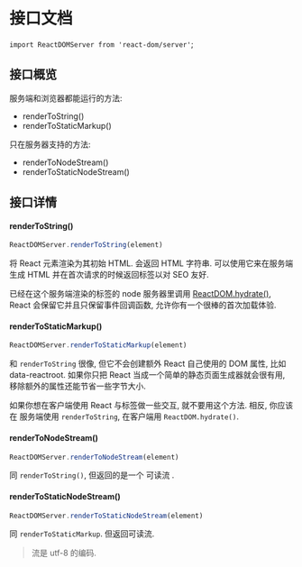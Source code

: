 # 接口文档

`import ReactDOMServer from 'react-dom/server'`;

## 接口概览

服务端和浏览器都能运行的方法:

- renderToString()
- renderToStaticMarkup()

只在服务器支持的方法:

- renderToNodeStream()
- renderToStaticNodeStream()

## 接口详情

#### renderToString()

```js
ReactDOMServer.renderToString(element)
```

将 React 元素渲染为其初始 HTML. 会返回 HTML 字符串. 可以使用它来在服务端生成 HTML 并在首次请求的时候返回标签以对 SEO 友好.

 已经在这个服务端渲染的标签的 node 服务器里调用 [ReactDOM.hydrate()](https://reactjs.org/docs/react-dom.html#hydrate), React 会保留它并且只保留事件回调函数, 允许你有一个很棒的首次加载体验.


#### renderToStaticMarkup()

```js
ReactDOMServer.renderToStaticMarkup(element)
```

和 `renderToString` 很像, 但它不会创建额外 React 自己使用的 DOM 属性, 比如 data-reactroot. 如果你只把 React 当成一个简单的静态页面生成器就会很有用, 移除额外的属性还能节省一些字节大小.

如果你想在客户端使用 React 与标签做一些交互, 就不要用这个方法. 相反, 你应该在 服务端使用 `renderToString`, 在客户端用 `ReactDOM.hydrate()`.

#### renderToNodeStream()
```js
ReactDOMServer.renderToNodeStream(element)
```

同 `renderToString()`,  但返回的是一个 可读流 .

#### renderToStaticNodeStream()

```js
ReactDOMServer.renderToStaticNodeStream(element)
```

同 `renderToStaticMarkup`. 但返回可读流.

> 流是 utf-8 的编码.
